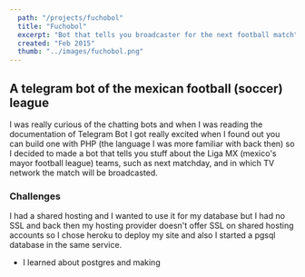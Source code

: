 ```yaml
---
  path: "/projects/fuchobol"
  title: "Fuchobol"
  excerpt: "Bot that tells you broadcaster for the next football match"
  created: "Feb 2015"
  thumb: "../images/fuchobol.png"
---
```


## A telegram bot of the mexican football (soccer) league
I was really curious of the chatting bots and when I was reading the documentation of Telegram Bot I got really excited when I found out you can build one with PHP (the language I was more familiar with back then) so I decided to made a bot that tells you stuff about the Liga MX (mexico's mayor football league) teams, such as next matchday, and in which TV network the match will be broadcasted.

### Challenges
I had a shared hosting and I wanted to use it for my database but I had no SSL and back then my hosting provider doesn't offer SSL on shared hosting accounts so I chose heroku to deploy my site and also I started a pgsql database in the same service.

- I learned about postgres and making 
